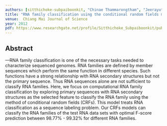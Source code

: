 ```yaml
---
authors: [sitthichoke-subpaiboonkit, "Chinae Thammarongtham", "Jeerayut Chaijaruwanich"]
title: "RNA family classification using the conditional random fields model"
venue:  Chiang Mai Journal of Science
year: 2012
pdf: https://www.researchgate.net/profile/Sitthichoke_Subpaiboonkit/publication/261403771_RNA_Family_Classification_Using_the_Conditional_Random_Fields_Model/links/0c96053437bb1f371a000000/RNA-Family-Classification-Using-the-Conditional-Random-Fields-Model.pdf
---
```


## Abstract

—RNA family classification is one of the necessary tasks needed to characterize
sequenced genomes. RNA families are defined by member sequences which perform the
same function in different species. Such functions have a strong relationship with RNA
secondary structures but not the primary sequence. Thus RNA sequences alone are not
sufficient to classify RNA families. Here, we focus on computational RNA family
classification by exploring primary sequences with RNA secondary structures as the
selected feature to classify the RNA family using the method of conditional random
fields (CRFs). This model treats RNA classification as a sequence labeling problem.
Our CRFs models can classify the RNA families of the test RNA data sets with optimal
F-score prediction between 98.77% - 99.32% for different RNA families.
